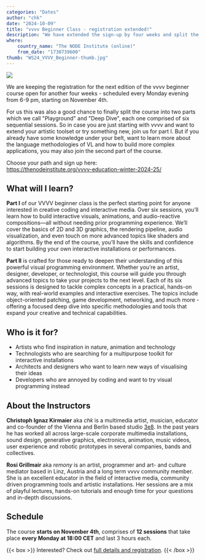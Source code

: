 ```yaml
---
categories: "Dates"
author: "chk"
date: "2024-10-09"
title: "vvvv Beginner Class - registration extended!"
description: "We have extended the sign-up by four weeks and split the course in two parts."
where: 
    country_name: "The NODE Institute (online)"
    from_date: "1730739600"
thumb: "WS24_VVVV_Beginner-thumb.jpg"
---
```


![](WS24_VVVV_Beginner.jpg) 

We are keeping the registration for the next edition of the vvvv beginner course open for another four weeks - scheduled every Monday evening from 6-9 pm, starting on November 4th. 

For us this was also a good chance to finally split the course into two parts which we call "Playground" and "Deep Dive", each one comprised of six sequential sessions. So in case you are just starting with vvvv and want to extend your artistic toolset or try something new, join us for part I. But if you already have some knowledge under your belt, want to learn more about the language methodologies of VL and how to build more complex applications, you may also join the second part of the course.

Choose your path and sign up here:<br />
https://thenodeinstitute.org/vvvv-education-winter-2024-25/

## What will I learn?

**Part I** of our VVVV beginner class is the perfect starting point for anyone interested in creative coding and interactive media. Over six sessions, you’ll learn how to build interactive visuals, animations, and audio-reactive compositions—all without needing prior programming experience. We’ll cover the basics of 2D and 3D graphics, the rendering pipeline, audio visualization, and even touch on more advanced topics like shaders and algorithms. By the end of the course, you’ll have the skills and confidence to start building your own interactive installations or performances.

**Part II** is crafted for those ready to deepen their understanding of this powerful visual programming environment. Whether you’re an artist, designer, developer, or technologist, this course will guide you through advanced topics to take your projects to the next level. Each of its six sessions is designed to tackle complex concepts in a practical, hands-on way, with real-world examples and interactive exercises. The topics include object-oriented patching, game development, networking, and much more - offering a focused deep dive into specific methodologies and tools that expand your creative and technical capabilities. 

## Who is it for?

- Artists who find inspiration in nature, animation and technology
- Technologists who are searching for a multipurpose toolkit for interactive installations
- Architects and designers who want to learn new ways of visualising their ideas
- Developers who are annoyed by coding and want to try visual programming instead

## About the Instructors

**Christoph Ignaz Kirmaier** aka *chk* is a multimedia artist, musician, educator and co-founder of the Vienna and Berlin based studio [3e8](https://www.3e8.studio/). In the past years he has worked all across large-scale corporate multimedia installations, sound design, generative graphics, electronics, animation, music videos, user experience and robotic prototypes in several companies, bands and collectives.

**Rosi Grillmair** aka *remony* is an artist, programmer and art- and culture mediator based in Linz, Austria and a long term vvvv community member. She is an excellent educator in the field of interactive media, community driven programming tools and artistic installations. Her sessions are a mix of playful lectures, hands-on tutorials and enough time for your questions and in-depth discussions.

## Schedule

The course **starts on November 4th**, comprises of **12 sessions** that take place **every Monday at 18:00 CET** and last 3 hours each. 

{{< box >}}
Interested? Check out [full details and registration](https://thenodeinstitute.org/vvvv-education-winter-2024-25/).
{{< /box >}}

